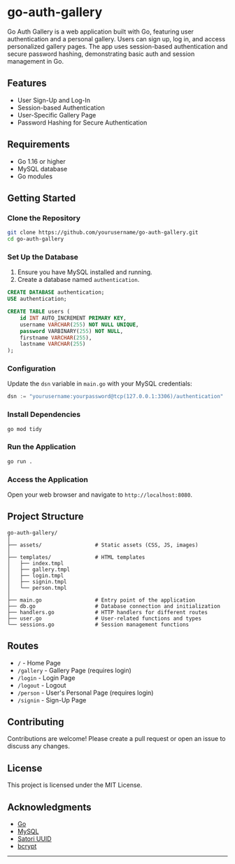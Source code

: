 # go-auth-gallery
Go Auth Gallery is a web application built with Go, featuring user authentication and a personal gallery. Users can sign up, log in, and access personalized gallery pages. The app uses session-based authentication and secure password hashing, demonstrating basic auth and session management in Go.

## Features

- User Sign-Up and Log-In
- Session-based Authentication
- User-Specific Gallery Page
- Password Hashing for Secure Authentication

## Requirements

- Go 1.16 or higher
- MySQL database
- Go modules

## Getting Started

### Clone the Repository

```bash
git clone https://github.com/yourusername/go-auth-gallery.git
cd go-auth-gallery
```

### Set Up the Database

1. Ensure you have MySQL installed and running.
2. Create a database named `authentication`.

```sql
CREATE DATABASE authentication;
USE authentication;

CREATE TABLE users (
    id INT AUTO_INCREMENT PRIMARY KEY,
    username VARCHAR(255) NOT NULL UNIQUE,
    password VARBINARY(255) NOT NULL,
    firstname VARCHAR(255),
    lastname VARCHAR(255)
);
```

### Configuration

Update the `dsn` variable in `main.go` with your MySQL credentials:

```go
dsn := "yourusername:yourpassword@tcp(127.0.0.1:3306)/authentication"
```

### Install Dependencies

```bash
go mod tidy
```

### Run the Application

```bash
go run .
```

### Access the Application

Open your web browser and navigate to `http://localhost:8080`.

## Project Structure

```
go-auth-gallery/
│
├── assets/                 # Static assets (CSS, JS, images)
│
├── templates/              # HTML templates
│   ├── index.tmpl
│   ├── gallery.tmpl
│   ├── login.tmpl
│   ├── signin.tmpl
│   └── person.tmpl
│
├── main.go                 # Entry point of the application
├── db.go                   # Database connection and initialization
├── handlers.go             # HTTP handlers for different routes
├── user.go                 # User-related functions and types
└── sessions.go             # Session management functions
```

## Routes

- `/` - Home Page
- `/gallery` - Gallery Page (requires login)
- `/login` - Login Page
- `/logout` - Logout
- `/person` - User's Personal Page (requires login)
- `/signin` - Sign-Up Page

## Contributing

Contributions are welcome! Please create a pull request or open an issue to discuss any changes.

## License

This project is licensed under the MIT License.

## Acknowledgments

- [Go](https://golang.org/)
- [MySQL](https://www.mysql.com/)
- [Satori UUID](https://github.com/satori/go.uuid)
- [bcrypt](https://pkg.go.dev/golang.org/x/crypto/bcrypt)

---

